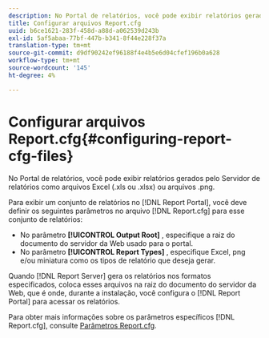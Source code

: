 ```yaml
---
description: No Portal de relatórios, você pode exibir relatórios gerados pelo Servidor de relatórios como arquivos Excel (.xls ou .xlsx) ou arquivos .png.
title: Configurar arquivos Report.cfg
uuid: b6ce1621-283f-458d-a88d-a062539d243b
exl-id: 5af5abaa-77bf-447b-b341-8f44e228f37a
translation-type: tm+mt
source-git-commit: d9df90242ef96188f4e4b5e6d04cfef196b0a628
workflow-type: tm+mt
source-wordcount: '145'
ht-degree: 4%

---
```


# Configurar arquivos Report.cfg{#configuring-report-cfg-files}

No Portal de relatórios, você pode exibir relatórios gerados pelo Servidor de relatórios como arquivos Excel (.xls ou .xlsx) ou arquivos .png.

Para exibir um conjunto de relatórios no [!DNL Report Portal], você deve definir os seguintes parâmetros no arquivo [!DNL Report.cfg] para esse conjunto de relatórios:

* No parâmetro **[!UICONTROL Output Root]** , especifique a raiz do documento do servidor da Web usado para o portal.
* No parâmetro **[!UICONTROL Report Types]** , especifique Excel, png e/ou miniatura como os tipos de relatório que deseja gerar.

Quando [!DNL Report Server] gera os relatórios nos formatos especificados, coloca esses arquivos na raiz do documento do servidor da Web, que é onde, durante a instalação, você configura o [!DNL Report Portal] para acessar os relatórios.

Para obter mais informações sobre os parâmetros específicos [!DNL Report.cfg], consulte [Parâmetros Report.cfg](../../../home/c-rpt-oview/c-rpt-param-ref/c-rpt-param.md#concept-838e59d72d3f4cb29ee15f5c7eb0ceff).
